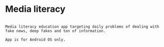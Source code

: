 # Media literacy 

```

Media literacy education app targeting daily problems of dealing with fake news, deep fakes and ton of information. 

App is for Android OS only. 

```

